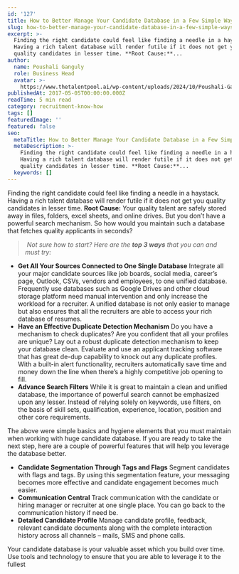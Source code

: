 ```yaml
---
id: '127'
title: How to Better Manage Your Candidate Database in a Few Simple Ways
slug: how-to-better-manage-your-candidate-database-in-a-few-simple-ways
excerpt: >-
  Finding the right candidate could feel like finding a needle in a haystack.
  Having a rich talent database will render futile if it does not get you
  quality candidates in lesser time. **Root Cause:**...
author:
  name: Poushali Ganguly
  role: Business Head
  avatar: >-
    https://www.thetalentpool.ai/wp-content/uploads/2024/10/Poushali-Gangulyimage.webp
publishedAt: 2017-05-05T00:00:00.000Z
readTime: 5 min read
category: recruitment-know-how
tags: []
featuredImage: ''
featured: false
seo:
  metaTitle: How to Better Manage Your Candidate Database in a Few Simple Ways
  metaDescription: >-
    Finding the right candidate could feel like finding a needle in a haystack.
    Having a rich talent database will render futile if it does not get you
    quality candidates in lesser time. **Root Cause:**...
  keywords: []
---
```


Finding the right candidate could feel like finding a needle in a haystack. Having a rich talent database will render futile if it does not get you quality candidates in lesser time. **Root Cause:** Your quality talent are safely stored away in files, folders, excel sheets, and online drives. But you don’t have a powerful search mechanism. So how would you maintain such a database that fetches quality applicants in seconds?

>  _Not sure how to start? Here are the **top 3 ways** that you can and must try:_ <!--more-->

- **Get All Your Sources Connected to One Single Database** Integrate all your major candidate sources like job boards, social media, career’s page, Outlook, CSVs, vendors and employees, to one unified database. Frequently use databases such as Google Drives and other cloud storage platform need manual intervention and only increase the workload for a recruiter. A unified database is not only easier to manage but also ensures that all the recruiters are able to access your rich database of resumes.
- **Have an Effective Duplicate Detection Mechanism** Do you have a mechanism to check duplicates? Are you confident that all your profiles are unique? Lay out a robust duplicate detection mechanism to keep your database clean. Evaluate and use an applicant tracking software that has great de-dup capability to knock out any duplicate profiles. With a built-in alert functionality, recruiters automatically save time and money down the line when there’s a highly competitive job opening to fill.
- **Advance Search Filters** While it is great to maintain a clean and unified database, the importance of powerful search cannot be emphasized upon any lesser. Instead of relying solely on keywords, use filters, on the basis of skill sets, qualification, experience, location, position and other core requirements.

The above were simple basics and hygiene elements that you must maintain when working with huge candidate database. If you are ready to take the next step, here are a couple of powerful features that will help you leverage the database better.

- **Candidate Segmentation Through Tags and Flags** Segment candidates with flags and tags. By using this segmentation feature, your messaging becomes more effective and candidate engagement becomes much easier.
- **Communication Central** Track communication with the candidate or hiring manager or recruiter at one single place. You can go back to the communication history if need be.
- **Detailed Candidate Profile** Manage candidate profile, feedback, relevant candidate documents along with the complete interaction history across all channels – mails, SMS and phone calls.

Your candidate database is your valuable asset which you build over time. Use tools and technology to ensure that you are able to leverage it to the fullest 

<script type="application/ld+json">// { "@context": "http://schema.org", "@type": "BlogPosting", "mainEntityOfPage": { "@type": "WebPage", "@id": "https://www.thetalentpool.ai/" }, "headline": "How to Better Manage Your Candidate Database in a Few Simple Ways", "image": { "@type": "ImageObject", "url": "https://www.thetalentpool.ai/images/logo.png", "height": 800, "width": 800}, "editor": "The Talent Pool Editor Team", "genre": " Recruitment Know-how", "keywords": "ats tracking, applicant tracking system, recruitment software, application tracking system, online recruitment system, recruitment management system, recruitment solutions", "wordcount": "439", "publisher": { "@type": "Organization", "name": "The Talent Pool", "logo": { "@type": "ImageObject", "url": "https://www.thetalentpool.ai/images/logo.png", "width": 600, "height": 60 } }, "url": "http://blog.thetalentpool.co.in/how-to-better-manage-your-candidate-database-in-a-few-simple-ways/", "datePublished": "2017-05-09", "dateCreated": "2017-05-09", "dateModified": "2017-05-09", "articleBody": "Finding the right candidate could feel like finding a needle in a haystack. Having a rich talent database will render futile if it does not get you quality candidates in lesser time. Root Cause: Your quality talent are safely stored away in files, folders, excel sheets, and online drives. But you don’t have a powerful search mechanism. So how would you maintain such a database that fetches quality applicants in seconds? Not sure how to start? Here are the top 3 ways that you can and must try: Get All Your Sources Connected to One Single Database. Integrate all your major candidate sources like job boards, social media, career’s page, Outlook, CSVs, vendors and employees, to one unified database. Frequently use databases such as Google Drives and other cloud storage platform need manual intervention and only increase the workload for a recruiter. A unified database is not only easier to manage but also ensures that all the recruiters are able to access your rich database of resumes. Have an Effective Duplicate Detection Mechanism Do you have a mechanism to check duplicates? Are you confident that all your profiles are unique? Lay out a robust duplicate detection mechanism to keep your database clean. Evaluate and use an applicant tracking software that has great de-dup capability to knock out any duplicate profiles. With a built-in alert functionality, recruiters automatically save time and money down the line when there’s a highly competitive job opening to fill. Advance Search Filters While it is great to maintain a clean and unified database, the importance of powerful search cannot be emphasized upon any lesser. Instead of relying solely on keywords, use filters, on the basis of skill sets, qualification, experience, location, position and other core requirements. The above were simple basics and hygiene elements that you must maintain when working with huge candidate database. If you are ready to take the next step, here are a couple of powerful features that will help you leverage the database better. Candidate Segmentation Through Tags and Flags Segment candidates with flags and tags. By using this segmentation feature, your messaging becomes more effective and candidate engagement becomes much easier. Communication Central Track communication with the candidate or hiring manager or recruiter at one single place. You can go back to the communication history if need be. Detailed Candidate Profile Manage candidate profile, feedback, relevant candidate documents along with the complete interaction history across all channels – mails, SMS and phone calls. Your candidate database is your valuable asset which you build over time. Use tools and technology to ensure that you are able to leverage it to the fullest.", "author": { "@type": "Person", "name": "The Talent Pool Editor Team" } } //</script>

